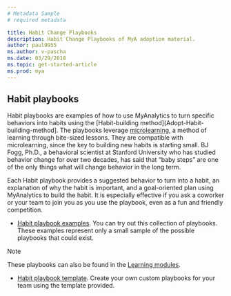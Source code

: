 ```yaml
---
# Metadata Sample
# required metadata

title: Habit Change Playbooks
description: Habit Change Playbooks of MyA adoption material. 
author: paul9955
ms.author: v-pascha
ms.date: 03/29/2018
ms.topic: get-started-article
ms.prod: mya
---
```


## Habit playbooks

Habit playbooks are examples of how to use MyAnalytics to turn specific behaviors into habits using the [Habit-building method](Adopt-Habit-building-method]. The playbooks leverage [microlearning](https://en.wikipedia.org/wiki/Microlearning), a method of learning through bite-sized lessons. They are compatible with microlearning, since the key to building new habits is starting small. BJ Fogg, Ph.D., a behavioral scientist at Stanford University who has studied behavior change for over two decades, has said that “baby steps” are one of the only things what will change behavior in the long term.

Each Habit playbook provides a suggested behavior to turn into a habit, an explanation of why the habit is important, and a goal-oriented plan using MyAnalytics to build the habit. It is especially effective if you ask a coworker or your team to join you as you use the playbook, even as a fun and friendly competition.

 * [Habit playbook examples](Habit-playbook-examples.pdf). You can try out this collection of playbooks. These examples represent only a small sample of the possible playbooks that could exist.

  > [!Note] 
  > These playbooks can also be found in the [Learning modules](Adopt-Learning-Modules.md). 

 * [Habit playbook template](Habit-playbook-template.pptx). Create your own custom playbooks for your team using the template provided.



